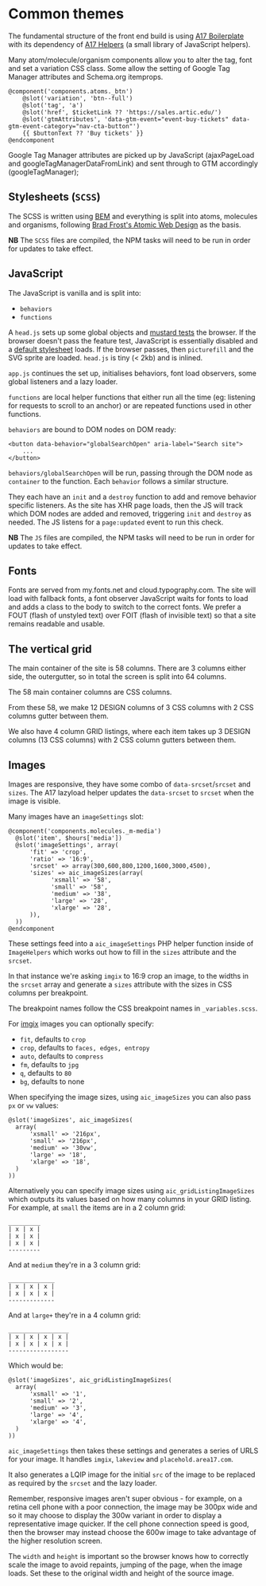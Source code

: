 Common themes
=============

The fundamental structure of the front end build is using [A17 Boilerplate](https://www.npmjs.com/package/@area17/a17-boilerplate) with its dependency of [A17 Helpers](https://www.npmjs.com/package/@area17/a17-helpers) (a small library of JavaScript helpers).

Many atom/molecule/organism components allow you to alter the tag, font and set a variation CSS class. Some allow the setting of Google Tag Manager attributes and Schema.org itemprops.

```
@component('components.atoms._btn')
    @slot('variation', 'btn--full')
    @slot('tag', 'a')
    @slot('href', $ticketLink ?? 'https://sales.artic.edu/')
    @slot('gtmAttributes', 'data-gtm-event="event-buy-tickets" data-gtm-event-category="nav-cta-button"')
    {{ $buttonText ?? 'Buy tickets' }}
@endcomponent
```

Google Tag Manager attributes are picked up by JavaScript (ajaxPageLoad and googleTagManagerDataFromLink) and sent through to GTM accordingly (googleTagManager);

Stylesheets (`SCSS`)
--------------------

The SCSS is written using [BEM](http://getbem.com/) and everything is split into atoms, molecules and organisms, following [Brad Frost's Atomic Web Design](http://bradfrost.com/blog/post/atomic-web-design/) as the basis.

**NB**
The `SCSS` files are compiled, the NPM tasks will need to be run in order for updates to take effect.

JavaScript
----------

The JavaScript is vanilla and is split into:
* `behaviors`
* `functions`

A `head.js` sets up some global objects and [mustard tests](http://responsivenews.co.uk/post/18948466399/cutting-the-mustard) the browser. If the browser doesn't pass the feature test, JavaScript is essentially disabled and a [default stylesheet](https://github.com/area17/html4css) loads. If the browser passes, then `picturefill` and the SVG sprite are loaded. `head.js` is tiny (< 2kb) and is inlined.

`app.js` continues the set up, initialises behaviors, font load observers, some global listeners and a lazy loader.

`functions` are local helper functions that either run all the time (eg: listening for requests to scroll to an anchor) or are repeated functions used in other functions.

`behaviors` are bound to DOM nodes on DOM ready:

```
<button data-behavior="globalSearchOpen" aria-label="Search site">
    ...
</button>
```

`behaviors/globalSearchOpen` will be run, passing through the DOM node as `container` to the function. Each `behavior` follows a similar structure.

They each have an `init` and a `destroy` function to add and remove behavior specific listeners. As the site has XHR page loads, then the JS will track which DOM nodes are added and removed, triggering `init` and `destroy` as needed. The JS listens for a `page:updated` event to run this check.

**NB**
The `JS` files are compiled, the NPM tasks will need to be run in order for updates to take effect.

Fonts
-----

Fonts are served from my.fonts.net and cloud.typography.com. The site will load with fallback fonts, a font observer JavaScript waits for fonts to load and adds a class to the body to switch to the correct fonts. We prefer a FOUT (flash of unstyled text) over FOIT (flash of invisible text) so that a site remains readable and usable.

The vertical grid
-----------------

The main container of the site is 58 columns. There are 3 columns either side, the outergutter, so in total the screen is split into 64 columns.

The 58 main container columns are CSS columns.

From these 58, we make 12 DESIGN columns of 3 CSS columns with 2 CSS columns gutter between them.

We also have 4 column GRID listings, where each item takes up 3 DESIGN columns (13 CSS columns) with 2 CSS column gutters between them.

Images
------

Images are responsive, they have some combo of `data-srcset`/`srcset` and `sizes`. The A17 lazyload helper updates the `data-srcset` to `srcset` when the image is visible. 

Many images have an `imageSettings` slot:

```
@component('components.molecules._m-media')
  @slot('item', $hours['media'])
  @slot('imageSettings', array(
      'fit' => 'crop',
      'ratio' => '16:9',
      'srcset' => array(300,600,800,1200,1600,3000,4500),
      'sizes' => aic_imageSizes(array(
            'xsmall' => '58',
            'small' => '58',
            'medium' => '38',
            'large' => '28',
            'xlarge' => '28',
      )),
  ))
@endcomponent
```

These settings feed into a `aic_imageSettings` PHP helper function inside of `ImageHelpers` which works out how to fill in the `sizes` attribute and the `srcset`.

In that instance we're asking `imgix` to 16:9 crop an image, to the widths in the `srcset` array and generate a `sizes` attribute with the sizes in CSS columns per breakpoint.

The breakpoint names follow the CSS breakpoint names in `_variables.scss`. 

For [imgix](https://docs.imgix.com/apis/url) images you can optionally specify:
* `fit`, defaults to `crop`
* `crop`, defaults to `faces, edges, entropy`
* `auto`, defaults to `compress`
* `fm`, defaults to `jpg`
* `q`, defaults to `80`
* `bg`, defaults to none

When specifying the image sizes, using `aic_imageSizes` you can also pass `px` or `vw` values:

```
@slot('imageSizes', aic_imageSizes(
  array(
      'xsmall' => '216px',
      'small' => '216px',
      'medium' => '30vw',
      'large' => '18',
      'xlarge' => '18',
  )
))
```

Alternatively you can specify image sizes using `aic_gridListingImageSizes` which outputs its values based on how many columns in your GRID listing. For example, at `small` the items are in a 2 column grid:

```
_________
| x | x |
| x | x |
| x | x |
---------
```

And at `medium` they're in a 3 column grid:

```
_____________
| x | x | x |
| x | x | x |
-------------
```

And at `large+` they're in a 4 column grid:

```
_________________
| x | x | x | x |
| x | x | x | x |
-----------------
```

Which would be:

```
@slot('imageSizes', aic_gridListingImageSizes(
  array(
      'xsmall' => '1',
      'small' => '2',
      'medium' => '3',
      'large' => '4',
      'xlarge' => '4',
  )
))
```

`aic_imageSettings` then takes these settings and generates a series of URLS for your image. It handles `imgix`, `lakeview` and `placehold.area17.com`.

It also generates a LQIP image for the initial `src` of the image to be replaced as required by the `srcset` and the lazy loader.

Remember, responsive images aren't super obvious - for example, on a retina cell phone with a poor connection, the image may be 300px wide and so it may choose to display the 300w variant in order to display a representative image quicker. If the cell phone connection speed is good, then the browser may instead choose the 600w image to take advantage of the higher resolution screen. 

The `width` and `height` is important so the browser knows how to correctly scale the image to avoid repaints, jumping of the page, when the image loads. Set these to the original width and height of the source image. 
